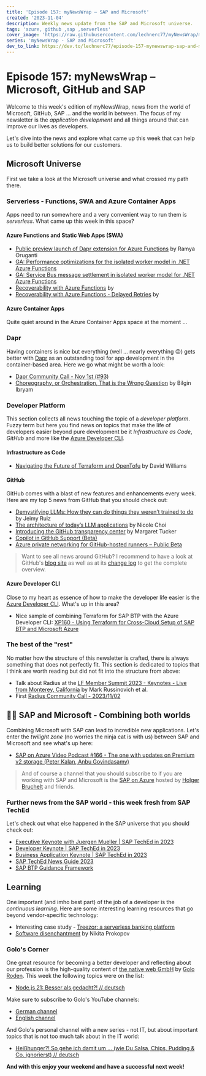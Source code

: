 ```yaml
---
title: 'Episode 157: myNewsWrap – SAP and Microsoft'
created: '2023-11-04'
description: Weekly news update from the SAP and Microsoft universe.
tags: 'azure, github ,sap ,serverless'
cover_image: 'https://raw.githubusercontent.com/lechnerc77/myNewsWrap/main/episodes/cover-images/episode157small.png'
series: 'myNewsWrap - SAP and Microsoft'
dev_to_link: https://dev.to/lechnerc77/episode-157-mynewswrap-sap-and-microsoft-24bd
---
```


# Episode 157: myNewsWrap – Microsoft, GitHub and SAP

Welcome to this week's edition of myNewsWrap, news from the world of Microsoft, GitHub, SAP ... and the world in between. The focus of my newsletter is the *application development* and all things around that can improve our lives as developers.

Let's dive into the news and explore what came up this week that can help us to build better solutions for our customers.

## Microsoft Universe

First we take a look at the Microsoft universe and what crossed my path there.

### Serverless - Functions, SWA and Azure Container Apps

Apps need to run somewhere and a very convenient way to run them is *serverless*. What came up this week in this space?

#### Azure Functions and Static Web Apps (SWA)

* [Public preview launch of Dapr extension for Azure Functions](https://techcommunity.microsoft.com/t5/apps-on-azure-blog/public-preview-launch-of-dapr-extension-for-azure-functions/ba-p/3966398?wt.mc_id=AZ-MVP-5004195) by Ramya Oruganti
* [GA: Performance optimizations for the isolated worker model in .NET Azure Functions](https://azure.microsoft.com/updates/ga-performance-optimizations-for-the-isolated-worker-model-in-net-azure-functions/?wt.mc_id=AZ-MVP-5004195)
* [GA: Service Bus message settlement in isolated worker model for .NET Azure Functions](https://azure.microsoft.com/updates/ga-service-bus-message-settlement-in-isolated-worker-model-for-net-azure-functions/?wt.mc_id=AZ-MVP-5004195)
* [Recoverability with Azure Functions](https://weblogs.asp.net/sfeldman/recoverability-with-azure-functions) by 
* [Recoverability with Azure Functions - Delayed Retries](https://asp-blogs.azurewebsites.net/sfeldman/recoverability-with-azure-functions-delayed-retries) by 

#### Azure Container Apps

Quite quiet around in the Azure Container Apps space at the moment ...

### Dapr

Having containers is nice but everything (well ... nearly everything 😉) gets better with [Dapr](https://dapr.io/) as an outstanding tool for app development in the container-based area. Here we go what might be worth a look:

* [Dapr Community Call - Nov 1st (#93)](https://youtu.be/h2PpB8JI67g?si=kqV6aXI4fTfwrR_F)
* [Choreography, or Orchestration, That is the Wrong Question](https://www.diagrid.io/blog/choreography-or-orchestration-that-is-the-wrong-question) by Bilgin Ibryam

### Developer Platform

This section collects all news touching the topic of a *developer platform*. Fuzzy term but here you find news on topics that make the life of developers easier beyond pure development be it *Infrastructure as Code*, *GitHub* and more like the [Azure Developer CLI](https://github.com/Azure/azure-dev).  

#### Infrastructure as Code

* [Navigating the Future of Terraform and OpenTofu](https://thenewstack.io/navigating-the-future-of-terraform-and-opentofu/) by David Williams

#### GitHub

GitHub comes with a blast of new features and enhancements every week. Here are my top 5 news from GitHub that you should check out:

* [Demystifying LLMs: How they can do things they weren’t trained to do](https://github.blog/2023-10-27-demystifying-llms-how-they-can-do-things-they-werent-trained-to-do/) by Jeimy Ruiz
* [The architecture of today’s LLM applications](https://github.blog/2023-10-30-the-architecture-of-todays-llm-applications/) by Nicole Choi
* [Introducing the GitHub transparency center](https://github.blog/2023-10-31-introducing-the-github-transparency-center/) by Margaret Tucker
* [Copilot in GitHub Support (Beta)](https://github.blog/changelog/2023-10-31-copilot-in-github-support-beta/)
* [Azure private networking for GitHub-hosted runners – Public Beta](https://github.blog/changelog/2023-11-01-github-hosted-runners-private-networking-with-azure-virtual-networks-public-beta/)

> Want to see all news around GitHub? I recommend to have a look at GitHub's [blog site](https://github.blog/) as well as at its [change log](https://github.blog/changelog/) to get the complete overview.

#### Azure Developer CLI

Close to my heart as essence of how to make the developer life easier is the [Azure Developer CLI](https://github.com/Azure/azure-dev). What's up in this area?

* Nice sample of combining Terraform for SAP BTP with the Azure Developer CLI: [XP160 - Using Terraform for Cross-Cloud Setup of SAP BTP and Microsoft Azure](https://github.com/SAP-samples/teched2023-XP160)

### The best of the "rest"

No matter how the structure of this newsletter is crafted, there is always something that does not perfectly fit. This section is dedicated to topics that I think are worth reading but did not fit into the structure from above:

* Talk about Radius at the [LF Member Summit 2023 - Keynotes - Live from Monterey, California](https://www.youtube.com/live/kuRyYJaXThY?si=f_dnl-aN2EqrKRIY&t=3468) by Mark Russinovich et al.
* First [Radius Community Call - 2023/11/02](https://youtu.be/EfGAwli5W4U?si=qbeRXzznjnj_Q4Wd)

## 🐱‍👤 SAP and Microsoft - Combining both worlds

Combining Microsoft with SAP can lead to incredible new applications. Let's enter the *twilight zone* (no worries the ninja cat is with us) between SAP and Microsoft and see what's up here:

* [SAP on Azure Video Podcast #166 - The one with updates on Premium v2 storage (Peter Kalan, Anbu Govindasamy)](https://youtu.be/rOcLkvpcmh4?si=KdfOANLzf30rCpbq)

> And of course a channel that you should subscribe to if you are working with SAP and Microsoft is the [SAP on Azure](https://www.youtube.com/@SAPonAzure) hosted by [Holger Bruchelt](https://www.linkedin.com/in/holger-bruchelt/) and friends.

### Further news from the SAP world - this week fresh from SAP TechEd

Let's check out what else happened in the SAP universe that you should check out:

* [Executive Keynote with Juergen Mueller | SAP TechEd in 2023](https://www.youtube.com/live/6BsvzygS5Hg?si=VDSU0_ZAVMnsY-1V)
* [Developer Keynote | SAP TechEd in 2023](https://www.youtube.com/live/kLbF0ooStZs?si=TOEZOIWoZ0S19QVU)
* [Business Application Keynote | SAP TechEd in 2023](https://www.youtube.com/live/ZeCmo7cmXwo?si=yPXSC6iYUXOjyYNG)
* [SAP TechEd News Guide 2023](https://www.sap.com/events/teched/news-guide.html)
* [SAP BTP Guidance Framework](https://help.sap.com/docs/sap-btp-guidance-framework/guidance-framework/what-is-sap-btp-guidance-framework)

## Learning

One important (and imho best part) of the job of a developer is the *continuous learning*. Here are some interesting learning resources that go beyond vendor-specific technology:

* Interesting case study - [Treezor: a serverless banking platform](https://bref.sh/docs/case-studies/treezor)
* [Software disenchantment](https://tonsky.me/blog/disenchantment/) by Nikita Prokopov

### Golo's Corner

One great resource for becoming a better developer and reflecting about our profession is the high-quality content of [the native web GmbH](https://thenativeweb.io/) by [Golo Roden](https://twitter.com/goloroden). This week the following topics were on the list:

* [Node.js 21: Besser als gedacht?! // deutsch](https://youtu.be/bbwbCrjLobc?si=SUZ7ue6n3jj5QYol)

Make sure to subscribe to Golo's YouTube channels:

* [German channel](https://www.youtube.com/@thenativeweb)
* [English channel](https://www.youtube.com/@thenativeweb-en)

And Golo's personal channel with a new series - not IT, but about important topics that is not too much talk about in the IT world:

* [Heißhunger?! So gehe ich damit um … (wie Du Salsa, Chips, Pudding & Co. ignorierst) // deutsch](https://youtu.be/cUgzVCm_vgU?si=W1rwyhvkOYKL2Ru1)

**And with this enjoy your weekend and have a successful next week!**
